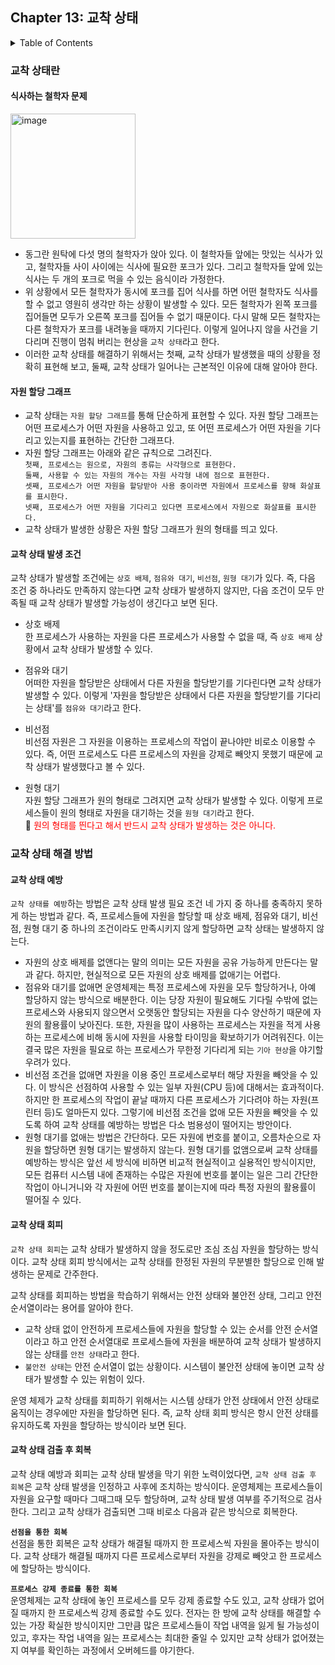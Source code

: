 <!--
bold 처리
** **

js 코드 작성
```js

```

링크
[보여질 단어](URL 주소)

형광펜 처리
` `

글자색
<span style="color:red"> </span>
-->

## Chapter 13: 교착 상태

<details>
<summary>Table of Contents</summary>

- 교착 상태란[:link:](#교착-상태란)
  - 식사하는 철학자 문제[:link:](#식사하는-철학자-문제)
  - 자원 할당 그래프[:link:](#자원-할당-그래프)
  - 교착 상태 발생 조건[:link:](#교착-상태-발생-조건)
- 교착 상태 해결 방법[:link:](#교착-상태-해결-방법)
  - 교착 상태 예방[:link:](#교착-상태-예방)
  - 교착 상태 회피[:link:](#교착-상태-회피)
  - 교착 상태 검출 후 회복[:link:](#교착-상태-검출-후-회복)
  </details>

### 교착 상태란

#### 식사하는 철학자 문제

<img width="200" alt="image" src="https://github.com/SeongHo-C/reading-books-for-programmers/assets/83394485/65096e2c-1ece-4684-a876-7573a358987b">

- 동그란 원탁에 다섯 명의 철학자가 앉아 있다. 이 철학자들 앞에는 맛있는 식사가 있고, 철학자들 사이 사이에는 식사에 필요한 포크가 있다. 그리고 철학자들 앞에 있는 식사는 두 개의 포크로 먹을 수 있는 음식이라 가정한다.
- 위 상황에서 모든 철학자가 동시에 포크를 집어 식사를 하면 어떤 철학자도 식사를 할 수 없고 영원히 생각만 하는 상황이 발생할 수 있다. 모든 철학자가 왼쪽 포크를 집어들면 모두가 오른쪽 포크를 집어들 수 없기 때문이다. 다시 말해 모든 철학자는 다른 철학자가 포크를 내려놓을 때까지 기다린다. 이렇게 일어나지 않을 사건을 기다리며 진행이 멈춰 버리는 현상을 `교착 상태`라고 한다.
- 이러한 교착 상태를 해결하기 위해서는 첫째, 교착 상태가 발생했을 때의 상황을 정확히 표현해 보고, 둘째, 교착 상태가 일어나는 근본적인 이유에 대해 알아야 한다.

#### 자원 할당 그래프

- 교착 상태는 `자원 할당 그래프`를 통해 단순하게 표현할 수 있다. 자원 할당 그래프는 어떤 프로세스가 어떤 자원을 사용하고 있고, 또 어떤 프로세스가 어떤 자원을 기다리고 있는지를 표현하는 간단한 그래프다.
- 자원 할당 그래프는 아래와 같은 규칙으로 그려진다. </br>
  `첫째, 프로세스는 원으로, 자원의 종류는 사각형으로 표현한다.` </br>
  `둘째, 사용할 수 있는 자원의 개수는 자원 사각형 내에 점으로 표현한다.` </br>
  `셋째, 프로세스가 어떤 자원을 할당받아 사용 중이라면 자원에서 프로세스를 향해 화살표를 표시한다.` </br>
  `넷째, 프로세스가 어떤 자원을 기다리고 있다면 프로세스에서 자원으로 화살표를 표시한다.` </br>
- 교착 상태가 발생한 상황은 자원 할당 그래프가 원의 형태를 띄고 있다.

#### 교착 상태 발생 조건

교착 상태가 발생할 조건에는 `상호 배제`, `점유와 대기`, `비선점`, `원형 대기`가 있다. 즉, 다음 조건 중 하나라도 만족하지 않는다면 교착 상태가 발생하지 않지만, 다음 조건이 모두 만족될 때 교착 상태가 발생할 가능성이 생긴다고 보면 된다.

- 상호 배제 </br>
  한 프로세스가 사용하는 자원을 다른 프로세스가 사용할 수 없을 때, 즉 `상호 배제` 상황에서 교착 상태가 발생할 수 있다.

- 점유와 대기 </br>
  어떠한 자원을 할당받은 상태에서 다른 자원을 할당받기를 기다린다면 교착 상태가 발생할 수 있다. 이렇게 '자원을 할당받은 상태에서 다른 자원을 할당받기를 기다리는 상태'를 `점유와 대기`라고 한다.

- 비선점 </br>
  비선점 자원은 그 자원을 이용하는 프로세스의 작업이 끝나야만 비로소 이용할 수 있다. 즉, 어떤 프로세스도 다른 프로세스의 자원을 강제로 빼앗지 못했기 때문에 교착 상태가 발생했다고 볼 수 있다.

- 원형 대기 </br>
  자원 할당 그래프가 원의 형태로 그려지면 교착 상태가 발생할 수 있다. 이렇게 프로세스들이 원의 형태로 자원을 대기하는 것을 `원형 대기`라고 한다. </br>
  🎈 <span style="color:red">원의 형태를 띈다고 해서 반드시 교착 상태가 발생하는 것은 아니다.</span>

### 교착 상태 해결 방법

#### 교착 상태 예방

`교착 상태를 예방`하는 방법은 교착 상태 발생 필요 조건 네 가지 중 하나를 충족하지 못하게 하는 방법과 같다. 즉, 프로세스들에 자원을 할당할 때 상호 배제, 점유와 대기, 비선점, 원형 대기 중 하나의 조건이라도 만족시키지 않게 할당하면 교착 상태는 발생하지 않는다.

- 자원의 상호 배제를 없앤다는 말의 의미는 모든 자원을 공유 가능하게 만든다는 말과 같다. 하지만, 현실적으로 모든 자원의 상호 배제를 없애기는 어렵다.
- 점유와 대기를 없애면 운영체제는 특정 프로세스에 자원을 모두 할당하거나, 아예 할당하지 않는 방식으로 배분한다.
  이는 당장 자원이 필요해도 기다릴 수밖에 없는 프로세스와 사용되지 않으면서 오랫동안 할당되는 자원을 다수 양산하기 때문에 자원의 활용률이 낮아진다. 또한, 자원을 많이 사용하는 프로세스는 자원을 적게 사용하는 프로세스에 비해 동시에 자원을 사용할 타이밍을 확보하기가 어려워진다. 이는 결국 많은 자원을 필요로 하는 프로세스가 무한정 기다리게 되는 `기아 현상`을 야기할 우려가 있다.
- 비선점 조건을 없애면 자원을 이용 중인 프로세스로부터 해당 자원을 빼앗을 수 있다. 이 방식은 선점하여 사용할 수 있는 일부 자원(CPU 등)에 대해서는 효과적이다. 하지만 한 프로세스의 작업이 끝날 때까지 다른 프로세스가 기다려야 하는 자원(프린터 등)도 얼마든지 있다. 그렇기에 비선점 조건을 없애 모든 자원을 빼앗을 수 있도록 하여 교착 상태를 예방하는 방법은 다소 범용성이 떨어지는 방안이다.
- 원형 대기를 없애는 방법은 간단하다. 모든 자원에 번호를 붙이고, 오름차순으로 자원을 할당하면 원형 대기는 발생하지 않는다. 원형 대기를 없앰으로써 교착 상태를 예방하는 방식은 앞선 세 방식에 비하면 비교적 현실적이고 실용적인 방식이지만, 모든 컴퓨터 시스템 내에 존재하는 수많은 자원에 번호를 붙이는 일은 그리 간단한 작업이 아니거니와 각 자원에 어떤 번호를 붙이는지에 따라 특정 자원의 활용률이 떨어질 수 있다.

#### 교착 상태 회피

`교착 상태 회피`는 교착 상태가 발생하지 않을 정도로만 조심 조심 자원을 할당하는 방식이다. 교착 상태 회피 방식에서는 교착 상태를 한정된 자원의 무분별한 할당으로 인해 발생하는 문제로 간주한다.

교착 상태를 회피하는 방법을 학습하기 위해서는 안전 상태와 불안전 상태, 그리고 안전 순서열이라는 용어를 알아야 한다.

- 교착 상태 없이 안전하게 프로세스들에 자원을 할당할 수 있는 순서를 안전 순서열이라고 하고 안전 순서열대로 프로세스들에 자원을 배분하여 교착 상태가 발생하지 않는 상태를 `안전 상태`라고 한다.
- `불안전 상태`는 안전 순서열이 없는 상황이다. 시스템이 불안전 상태에 놓이면 교착 상태가 발생할 수 있는 위험이 있다.

운영 체제가 교착 상태를 회피하기 위해서는 시스템 상태가 안전 상태에서 안전 상태로 움직이는 경우에만 자원을 할당하면 된다. 즉, 교착 상태 회피 방식은 항시 안전 상태를 유지하도록 자원을 할당하는 방식이라 보면 된다.

#### 교착 상태 검출 후 회복

교착 상태 예방과 회피는 교착 상태 발생을 막기 위한 노력이었다면, `교착 상태 검출 후 회복`은 교착 상태 발생을 인정하고 사후에 조치하는 방식이다. 운영체제는 프로세스들이 자원을 요구할 때마다 그때그때 모두 할당하며, 교착 상태 발생 여부를 주기적으로 검사한다. 그리고 교착 상태가 검출되면 그때 비로소 다음과 같은 방식으로 회복한다.

**`선점을 통한 회복`** </br>
선점을 통한 회복은 교착 상태가 해결될 때까지 한 프로세스씩 자원을 몰아주는 방식이다. 교착 상태가 해결될 때까지 다른 프로세스로부터 자원을 강제로 빼앗고 한 프로세스에 할당하는 방식이다.

**`프로세스 강제 종료를 통한 회복`** </br>
운영체제는 교착 상태에 놓인 프로세스를 모두 강제 종료할 수도 있고, 교착 상태가 없어질 때까지 한 프로세스씩 강제 종료할 수도 있다. 전자는 한 방에 교착 상태를 해결할 수 있는 가장 확실한 방식이지만 그만큼 많은 프로세스들이 작업 내역을 잃게 될 가능성이 있고, 후자는 작업 내역을 잃는 프로세스는 최대한 줄일 수 있지만 교착 상태가 없어졌는지 여부를 확인하는 과정에서 오버헤드를 야기한다.
